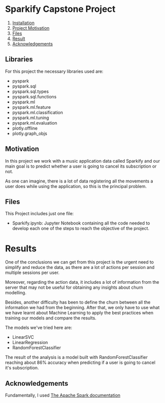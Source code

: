 # Sparkify Capstone Project

1. [Installation](#libraries)
2. [Project Motivation](#motivation)
3. [Files](#files)
4. [Result](#results)
5. [Acknowledgements](#acknowledgements)

## Libraries <a name="libraries"></a>
For this project the necessary libraries used are:
 - pyspark
 - pyspark.sql
 - pyspark.sql.types
 - pyspark.sql.functions
 - pyspark.ml
 - pyspark.ml.feature
 - pyspark.ml.classification
 - pyspark.ml.tuning
 - pyspark.ml.evaluation
 - plotly.offline
 - plotly.graph_objs
 
## Motivation <a name="motivation"></a>
In this project we work with a music application data called Sparkify and our main goal is to predict whether a user is going to cancel its subscription or not.

As one can imagine, there is a lot of data registering all the movements a user does while using the application, so this is the principal problem.

## Files <a name="files"></a>
This Project includes just one file: 
 - Sparkify.ipynb: Jupyter Notebook containing all the code needed to develop each one of the steps to reach the objective of the project.

# Results <a name="results"></a>
One of the conclusions we can get from this project is the urgent need to simplify and reduce the data, as there are a lot of actions per session and multiple sessions per user.

Moreover, regarding the action data, it includes a lot of information from the server that may not be useful for obtaining any insights about churn modelling.

Besides, another difficulty has been to define the churn between all the information we had from the beginning. After that, we only have to use what we have learnt about Machine Learning to apply the best practices when training our models and compare the results.

The models we've tried here are:
 - LinearSVC
 - LinearRegression
 - RandomForestClassifier

The result of the analysis is a model built with RandomForestClassifier reaching about 86% accuracy when predicting if a user is going to cancel it's subscription.

## Acknowledgements<a name="acknowledgements"></a>
Fundamentally, I used [The Apache Spark documentation](https://spark.apache.org/docs/latest/)
